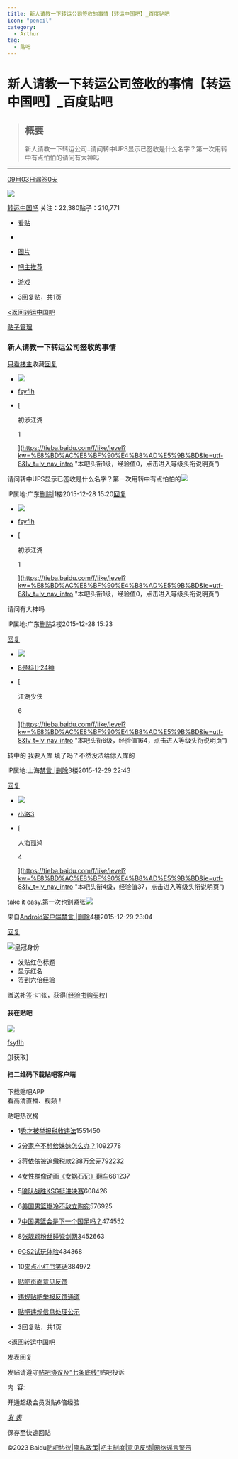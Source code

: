 ```yaml
---
title: 新人请教一下转运公司签收的事情【转运中国吧】_百度贴吧
icon: "pencil"
category:
  - Arthur
tag:
  - 贴吧
---
```


# 新人请教一下转运公司签收的事情【转运中国吧】_百度贴吧

> ## 概要
> 新人请教一下转运公司..请问转中UPS显示已签收是什么名字？第一次用转中有点怕怕的请问有大神吗

---
[09月03日漏签0天](https://tieba.baidu.com/p/4237843794?pid=81382138285&cid=0# "签到")

[![](https://gimg0.baidu.com/gimg/src=http%3A%2F%2Fimgsrc.baidu.com%2Fforum%2Fpic%2Fitem%2Fc8ea15ce36d3d539de70de583487e950342ab0d8.jpg&app=0&size=b150,150&n=0&g=0n&q=a80?sec=1693755778&t=38c7e859cdcda51d30ae0f2c0b2d4d56)](https://tieba.baidu.com/f?kw=%E8%BD%AC%E8%BF%90%E4%B8%AD%E5%9B%BD&ie=utf-8)

[转运中国吧](https://tieba.baidu.com/f?kw=%E8%BD%AC%E8%BF%90%E4%B8%AD%E5%9B%BD&ie=utf-8) [](https://tieba.baidu.com/p/4237843794?pid=81382138285&cid=0#)关注：22,380贴子：210,771

-   [看贴](https://tieba.baidu.com/f?kw=%E8%BD%AC%E8%BF%90%E4%B8%AD%E5%9B%BD&ie=utf-8&tp=0)
-   
-   [图片](https://tieba.baidu.com/f?kw=%E8%BD%AC%E8%BF%90%E4%B8%AD%E5%9B%BD&tab=album)
-   [吧主推荐](https://tieba.baidu.com/f?kw=%E8%BD%AC%E8%BF%90%E4%B8%AD%E5%9B%BD&tab=good&cid=)
-   [游戏](https://tieba.baidu.com/f?ie=utf-8&kw=%E6%B8%B8%E6%88%8F%E4%B8%AD%E5%BF%83&ie=utf-8)

-   3回复贴，共1页

[<返回转运中国吧](https://tieba.baidu.com/f?kw=%E8%BD%AC%E8%BF%90%E4%B8%AD%E5%9B%BD&ie=utf-8 "转运中国")

[贴子管理](https://tieba.baidu.com/p/4237843794?pid=81382138285&cid=0#)

### 新人请教一下转运公司签收的事情

[只看楼主](https://tieba.baidu.com/p/4237843794?see_lz=1)收藏[回复](https://tieba.baidu.com/p/4237843794?pid=81382138285&cid=0#)

-   [![](https://gss0.bdstatic.com/6LZ1dD3d1sgCo2Kml5_Y_D3/sys/portrait/item/tb.1.b9fc0bd1.TJykhab2yC352vX_pOgzGQ?t=1463110610)](https://tieba.baidu.com/home/main?id=tb.1.b9fc0bd1.TJykhab2yC352vX_pOgzGQ?t=1463110610&fr=pb)
    

-   [fsyflh](https://tieba.baidu.com/home/main?id=tb.1.b9fc0bd1.TJykhab2yC352vX_pOgzGQ?t=1463110610&fr=pb)
-   [
    
    初涉江湖
    
    1
    
    ](https://tieba.baidu.com/f/like/level?kw=%E8%BD%AC%E8%BF%90%E4%B8%AD%E5%9B%BD&ie=utf-8&lv_t=lv_nav_intro "本吧头衔1级，经验值0，点击进入等级头衔说明页")
    

请问转中UPS显示已签收是什么名字？第一次用转中有点怕怕的![](https://tb2.bdstatic.com/tb/editor/images/face/i_f08.png?t=20140803)

  
  

IP属地:广东[删除](https://tieba.baidu.com/p/4237843794?pid=81382138285&cid=0#)|1楼2015-12-28 15:20[回复](https://tieba.baidu.com/p/4237843794?pid=81382138285&cid=0#)

-   [![](https://gss0.bdstatic.com/6LZ1dD3d1sgCo2Kml5_Y_D3/sys/portrait/item/tb.1.b9fc0bd1.TJykhab2yC352vX_pOgzGQ?t=1463110610)](https://tieba.baidu.com/home/main?id=tb.1.b9fc0bd1.TJykhab2yC352vX_pOgzGQ?t=1463110610&fr=pb)
    

-   [fsyflh](https://tieba.baidu.com/home/main?id=tb.1.b9fc0bd1.TJykhab2yC352vX_pOgzGQ?t=1463110610&fr=pb)
-   [
    
    初涉江湖
    
    1
    
    ](https://tieba.baidu.com/f/like/level?kw=%E8%BD%AC%E8%BF%90%E4%B8%AD%E5%9B%BD&ie=utf-8&lv_t=lv_nav_intro "本吧头衔1级，经验值0，点击进入等级头衔说明页")
    

请问有大神吗

  
  

IP属地:广东[删除](https://tieba.baidu.com/p/4237843794?pid=81382138285&cid=0#)2楼2015-12-28 15:23

[回复](https://tieba.baidu.com/p/4237843794?pid=81382138285&cid=0#)

-   [![](https://gss0.bdstatic.com/6LZ1dD3d1sgCo2Kml5_Y_D3/sys/portrait/item/tb.1.d99e6282.iMACPwo03huLLZ0UYFyAIA)](https://tieba.baidu.com/home/main?id=tb.1.d99e6282.iMACPwo03huLLZ0UYFyAIA&fr=pb)
    

-   [8是科比24神](https://tieba.baidu.com/home/main?id=tb.1.d99e6282.iMACPwo03huLLZ0UYFyAIA&fr=pb)
-   [
    
    江湖少侠
    
    6
    
    ](https://tieba.baidu.com/f/like/level?kw=%E8%BD%AC%E8%BF%90%E4%B8%AD%E5%9B%BD&ie=utf-8&lv_t=lv_nav_intro "本吧头衔6级，经验值164，点击进入等级头衔说明页")
    

转中的 我要入库 填了吗？不然没法给你入库的

  
  

IP属地:上海[禁言 |](https://tieba.baidu.com/p/4237843794?pid=81382138285&cid=0#)[删除](https://tieba.baidu.com/p/4237843794?pid=81382138285&cid=0#)3楼2015-12-29 22:43

[回复](https://tieba.baidu.com/p/4237843794?pid=81382138285&cid=0#)

-   [![](https://gss0.bdstatic.com/6LZ1dD3d1sgCo2Kml5_Y_D3/sys/portrait/item/tb.1.63037537.pTqanDsGTTRLlmmnI0CVkw)](https://tieba.baidu.com/home/main?id=tb.1.63037537.pTqanDsGTTRLlmmnI0CVkw&fr=pb)
    

-   [小骆3](https://tieba.baidu.com/home/main?id=tb.1.63037537.pTqanDsGTTRLlmmnI0CVkw&fr=pb)
-   [
    
    人海孤鸿
    
    4
    
    ](https://tieba.baidu.com/f/like/level?kw=%E8%BD%AC%E8%BF%90%E4%B8%AD%E5%9B%BD&ie=utf-8&lv_t=lv_nav_intro "本吧头衔4级，经验值37，点击进入等级头衔说明页")
    

take it easy.第一次也别紧张![](https://gsp0.baidu.com/5aAHeD3nKhI2p27j8IqW0jdnxx1xbK/tb/editor/images/client/image_emoticon23.png)

  
  

来自[Android客户端](http://c.tieba.baidu.com/c/s/download/pc?src=webtbGF)[禁言 |](https://tieba.baidu.com/p/4237843794?pid=81382138285&cid=0#)[删除](https://tieba.baidu.com/p/4237843794?pid=81382138285&cid=0#)4楼2015-12-29 23:04

[回复](https://tieba.baidu.com/p/4237843794?pid=81382138285&cid=0#)

![](http://tb2.bdstatic.com/tb/static-user/widget/celebrity/img/single_member_100_8a10f9f.png)皇冠身份

-   发贴红色标题
-   显示红名
-   签到六倍经验

赠送补签卡1张，获得[\[经验书购买权\]](https://tieba.baidu.com/p/4237843794?pid=81382138285&cid=0#)

#### 我在贴吧

[![](https://gss0.bdstatic.com/6LZ1dD3d1sgCo2Kml5_Y_D3/sys/portrait/item/tb.1.b9fc0bd1.TJykhab2yC352vX_pOgzGQ?t=1463110610)](https://tieba.baidu.com/home/main?id=tb.1.b9fc0bd1.TJykhab2yC352vX_pOgzGQ?t=1463110610&fr=pb)

[](https://tieba.baidu.com/tbmall/tshow "贴吧超级会员")[fsyflh](https://tieba.baidu.com/home/main?id=tb.1.b9fc0bd1.TJykhab2yC352vX_pOgzGQ?t=1463110610&fr=pb)

[0](https://tieba.baidu.com/p/4237843794?pid=81382138285&cid=0#)\[获取\]

#### 扫二维码下载贴吧客户端

下载贴吧APP  
看高清直播、视频！

贴吧热议榜

-   1[秀才被举报税收违法](http://tieba.baidu.com/hottopic/browse/hottopic?topic_id=17683779&topic_name=%E7%A7%80%E6%89%8D%E8%A2%AB%E4%B8%BE%E6%8A%A5%E7%A8%8E%E6%94%B6%E8%BF%9D%E6%B3%95)1551450
-   2[分家产不想给妹妹怎么办？](http://tieba.baidu.com/hottopic/browse/hottopic?topic_id=17681959&topic_name=%E5%88%86%E5%AE%B6%E4%BA%A7%E4%B8%8D%E6%83%B3%E7%BB%99%E5%A6%B9%E5%A6%B9%E6%80%8E%E4%B9%88%E5%8A%9E%EF%BC%9F)1092778
-   3[蒋依依被追缴税款238万余元](http://tieba.baidu.com/hottopic/browse/hottopic?topic_id=17687669&topic_name=%E8%92%8B%E4%BE%9D%E4%BE%9D%E8%A2%AB%E8%BF%BD%E7%BC%B4%E7%A8%8E%E6%AC%BE238%E4%B8%87%E4%BD%99%E5%85%83)792232
-   4[女性群像动画《女娲石记》翻车](http://tieba.baidu.com/hottopic/browse/hottopic?topic_id=17691452&topic_name=%E5%A5%B3%E6%80%A7%E7%BE%A4%E5%83%8F%E5%8A%A8%E7%94%BB%E3%80%8A%E5%A5%B3%E5%A8%B2%E7%9F%B3%E8%AE%B0%E3%80%8B%E7%BF%BB%E8%BD%A6)681237
-   5[狼队战胜KSG挺进决赛](http://tieba.baidu.com/hottopic/browse/hottopic?topic_id=17691858&topic_name=%E7%8B%BC%E9%98%9F%E6%88%98%E8%83%9CKSG%E6%8C%BA%E8%BF%9B%E5%86%B3%E8%B5%9B)608426
-   6[美国男篮爆冷不敌立陶宛](http://tieba.baidu.com/hottopic/browse/hottopic?topic_id=17692517&topic_name=%E7%BE%8E%E5%9B%BD%E7%94%B7%E7%AF%AE%E7%88%86%E5%86%B7%E4%B8%8D%E6%95%8C%E7%AB%8B%E9%99%B6%E5%AE%9B)576925
-   7[中国男篮会是下一个国足吗？](http://tieba.baidu.com/hottopic/browse/hottopic?topic_id=17675216&topic_name=%E4%B8%AD%E5%9B%BD%E7%94%B7%E7%AF%AE%E4%BC%9A%E6%98%AF%E4%B8%8B%E4%B8%80%E4%B8%AA%E5%9B%BD%E8%B6%B3%E5%90%97%EF%BC%9F)474552
-   8[张靓颖粉丝碰瓷剑网3](http://tieba.baidu.com/hottopic/browse/hottopic?topic_id=17682953&topic_name=%E5%BC%A0%E9%9D%93%E9%A2%96%E7%B2%89%E4%B8%9D%E7%A2%B0%E7%93%B7%E5%89%91%E7%BD%913)452663
-   9[CS2试玩体验](http://tieba.baidu.com/hottopic/browse/hottopic?topic_id=17681124&topic_name=CS2%E8%AF%95%E7%8E%A9%E4%BD%93%E9%AA%8C)434368
-   10[来点小红书笑话](http://tieba.baidu.com/hottopic/browse/hottopic?topic_id=17682564&topic_name=%E6%9D%A5%E7%82%B9%E5%B0%8F%E7%BA%A2%E4%B9%A6%E7%AC%91%E8%AF%9D)384972

-   [贴吧页面意见反馈](http://tieba.baidu.com/f?ie=utf-8&kw=%E8%B4%B4%E5%90%A7%E6%84%8F%E8%A7%81%E5%8F%8D%E9%A6%88)
-   [违规贴吧举报反馈通道](http://tieba.baidu.com/f?ie=utf8&kw=%E8%B4%B4%E5%90%A7%E6%9B%9D%E5%85%89%E5%8F%B0&fr=wwwt)
-   [贴吧违规信息处理公示](http://tieba.baidu.com/tb/zt/notice.html)

-   3回复贴，共1页

[<返回转运中国吧](https://tieba.baidu.com/f?kw=%E8%BD%AC%E8%BF%90%E4%B8%AD%E5%9B%BD&ie=utf-8 "转运中国")

发表回复

发贴请遵守[贴吧协议及“七条底线”](https://tieba.baidu.com/tb/eula.html)贴吧投诉

内  容:

开通超级会员发贴6倍经验

[_发 表_](https://tieba.baidu.com/p/4237843794?pid=81382138285&cid=0# "Ctrl+Enter快捷发表")

保存至快速回贴

  

©2023 Baidu[贴吧协议](https://tieba.baidu.com/tb/eula.html)|[隐私政策](https://tieba.baidu.com/tb/cms/tieba-fe/tieba_promise.html)|[吧主制度](http://tieba.baidu.com/tb/system.html)|[意见反馈](http://tieba.baidu.com/hermes/feedback)|[网络谣言警示](https://tieba.baidu.com/tb/zt/declare/)
